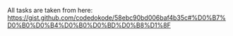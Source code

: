 All tasks are taken from here:
https://gist.github.com/codedokode/58ebc90bd006baf4b35c#%D0%B7%D0%B0%D0%B4%D0%B0%D0%BD%D0%B8%D1%8F